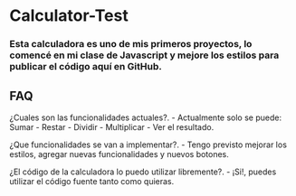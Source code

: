 # Calculator-Test
  
### Esta calculadora es uno de mis primeros proyectos, lo comencé en mi clase de Javascript y mejore los estilos para publicar el código aquí en GitHub.
  
## FAQ
  
¿Cuales son las funcionalidades actuales?. - Actualmente solo se puede: Sumar - Restar - Dividir - Multiplicar - Ver el resultado.
  
¿Que funcionalidades se van a implementar?. - Tengo previsto mejorar los estilos, agregar nuevas funcionalidades y nuevos botones.
  
¿El código de la calculadora lo puedo utilizar libremente?. - ¡Si!, puedes utilizar el código fuente tanto como quieras.
